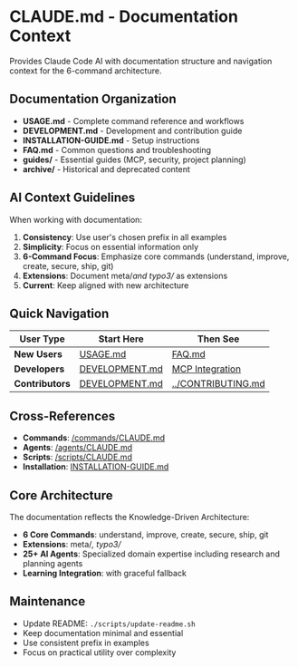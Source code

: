 # CLAUDE.md - Documentation Context

Provides Claude Code AI with documentation structure and navigation context for the 6-command architecture.

## Documentation Organization

- **USAGE.md** - Complete command reference and workflows
- **DEVELOPMENT.md** - Development and contribution guide
- **INSTALLATION-GUIDE.md** - Setup instructions
- **FAQ.md** - Common questions and troubleshooting
- **guides/** - Essential guides (MCP, security, project planning)
- **archive/** - Historical and deprecated content

## AI Context Guidelines

When working with documentation:

1. **Consistency**: Use user's chosen prefix in all examples
2. **Simplicity**: Focus on essential information only
3. **6-Command Focus**: Emphasize core commands (understand, improve, create, secure, ship, git)
4. **Extensions**: Document meta/*and typo3/* as extensions
5. **Current**: Keep aligned with new architecture

## Quick Navigation

| User Type | Start Here | Then See |
|-----------|------------|----------|
| **New Users** | [USAGE.md](USAGE.md) | [FAQ.md](FAQ.md) |
| **Developers** | [DEVELOPMENT.md](DEVELOPMENT.md) | [MCP Integration](guides/MCP-INTEGRATION.md) |
| **Contributors** | [DEVELOPMENT.md](DEVELOPMENT.md) | [../CONTRIBUTING.md](../CONTRIBUTING.md) |

## Cross-References

- **Commands**: [/commands/CLAUDE.md](../commands/CLAUDE.md)
- **Agents**: [/agents/CLAUDE.md](../agents/CLAUDE.md)
- **Scripts**: [/scripts/CLAUDE.md](../scripts/CLAUDE.md)
- **Installation**: [INSTALLATION-GUIDE.md](INSTALLATION-GUIDE.md)

## Core Architecture

The documentation reflects the Knowledge-Driven Architecture:

- **6 Core Commands**: understand, improve, create, secure, ship, git
- **Extensions**: meta/*, typo3/*
- **25+ AI Agents**: Specialized domain expertise including research and planning agents
- **Learning Integration**: with graceful fallback

## Maintenance

- Update README: `./scripts/update-readme.sh`
- Keep documentation minimal and essential
- Use consistent prefix in examples
- Focus on practical utility over complexity
